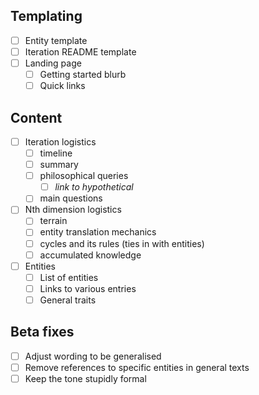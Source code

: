 ## Templating
- [ ] Entity template
- [ ] Iteration README template
- [ ] Landing page
	- [ ] Getting started blurb
	- [ ] Quick links

## Content
- [ ] Iteration logistics
	- [ ] timeline
	- [ ] summary
	- [ ] philosophical queries
		- [ ] *link to hypothetical*
	- [ ] main questions
- [ ] Nth dimension logistics
	- [ ] terrain
	- [ ] entity translation mechanics
	- [ ] cycles and its rules (ties in with entities)
	- [ ] accumulated knowledge
- [ ] Entities
	- [ ] List of entities
	- [ ] Links to various entries 
	- [ ] General traits

## Beta fixes
- [ ] Adjust wording to be generalised
- [ ] Remove references to specific entities in general texts
- [ ] Keep the tone stupidly formal